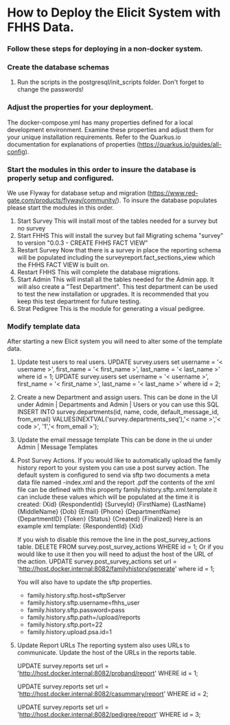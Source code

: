 # How to Deploy the Elicit System with FHHS Data.

### Follow these steps for deploying in a non-docker system. 

### Create the database schemas
   1) Run the scripts in the postgresql/init_scripts folder. Don't forget to change the passwords! 

### Adjust the properties for your deployment. 
The docker-compose.yml has many properties defined for a local development environment.
Examine these properties and adjust them for your unique installation requirements. 
Refer to the Quarkus.io documentation for explanations of properties (https://quarkus.io/guides/all-config).

### Start the modules in this order to insure the database is properly setup and configured. 
We use Flyway for database setup and migration (https://www.red-gate.com/products/flyway/community/).
To insure the database populates please start the modules in this order. 
1) Start Survey
   This will install most of the tables needed for a survey but no survey
2) Start FHHS
   This will install the survey but fail Migrating schema "survey" to version "0.0.3 - CREATE FHHS FACT VIEW" 
3) Restart Survey
   Now that there is a survey in place the reporting schema will be populated including the surveyreport.fact_sections_view which the FHHS FACT VIEW is built on. 
4) Restart FHHS
   This will complete the database migrations.
5) Start Admin 
   This will install all the tables needed for the Admin app. It will also create a "Test Department". This test department can be used to test the new installation or upgrades. It is recommended that you keep this test department for future testing. 
6) Strat Pedigree
   This is the module for generating a visual pedigree.

### Modify template data
After starting a new Elicit system you will need to alter some of the template data. 
1) Update test users to real users. 
   UPDATE survey.users set username = '< username >', first_name = '< first_name >', last_name = '< last_name >' where id = 1; 
   UPDATE survey.users set username = '< username >', first_name = '< first_name >', last_name = '< last_name >' where id = 2; 

2) Create a new Department and assign users. 
   This can be done in the UI under Admin | Departments and Admin | Users or you can use this SQL
   INSERT INTO survey.departments(id, name, code, default_message_id, from_email) 
   VALUES(NEXTVAL('survey.departments_seq'),'< name >','< code >', '1','< from_email >');

3) Update the email message template
   This can be done in the ui under Admin | Message Templates

4) Post Survey Actions. 
   If you would like to automatically upload the family history report to your system you can use a post survey action. 
   The default system is configured to send via sftp two documents a meta data file named <Xid>-index.xml and the report <Xid>.pdf
   the contents of the xml file can be defined with this property family.history.sftp.xml.template it can include these values which will be populated at the time it is created: 
        {Xid}
        {RespondentId}
        {SurveyId}
        {FirstName}
        {LastName}
        {MiddleName}
        {Dob}
        {Email}
        {Phone}
        {DepartmentName}
        {DepartmentID}
        {Token}
        {Status}
        {Created}
        {Finalized}
    Here is an example xml template:
            <?xml version="1.0" encoding="UTF-8" standalone="yes"?>
            <pdf>
                <externalSourceId>{RespondentId}</externalSourceId>
                <mrn>{Xid}</mrn>
            </pdf>
            
    If you wish to disable this remove the line in the post_survey_actions table. 
    DELETE FROM survey.post_survey_actions WHERE id = 1;
    Or if you would like to use it then you will need to adjust the host of the URL of the action. 
    UPDATE survey.post_survey_actions set url = 'http://host.docker.internal:8082/familyhistory/generate' where id = 1;
    
    You will also have to update the sftp properties. 
      - family.history.sftp.host=sftpServer
      - family.history.sftp.username=fhhs_user
      - family.history.sftp.password=pass
      - family.history.sftp.path=/upload/reports
      - family.history.sftp.port=22
      - family.history.upload.psa.id=1 

5) Update Report URLs
   The reporting system also uses URLs to communicate. 
   Update the host of the URLs in the reports table. 
   
   UPDATE survey.reports set url = 'http://host.docker.internal:8082/proband/report' WHERE id = 1;

   UPDATE survey.reports set url = 'http://host.docker.internal:8082/casummary/report' WHERE id = 2;

   UPDATE survey.reports set url = 'http://host.docker.internal:8082/pedigree/report' WHERE id = 3;

